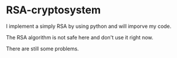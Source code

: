 # RSA-cryptosystem
I implement a simply RSA by using python and will imporve my code.

The RSA algorithm is not safe here and don't use it right now.

There are still some problems.
